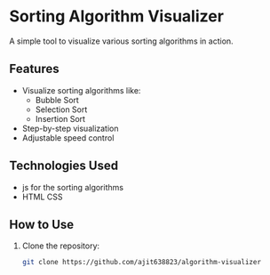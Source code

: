 # Sorting Algorithm Visualizer

A simple tool to visualize various sorting algorithms in action.

## Features
- Visualize sorting algorithms like:
  - Bubble Sort
  - Selection Sort
  - Insertion Sort
- Step-by-step visualization
- Adjustable speed control

## Technologies Used
- js for the sorting algorithms
- HTML CSS

## How to Use
1. Clone the repository:
   ```bash
   git clone https://github.com/ajit638823/algorithm-visualizer